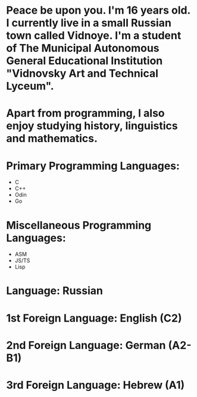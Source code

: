 # Peace be upon you. I'm 16 years old. I currently live in a small Russian town called Vidnoye. I'm a student of The Municipal Autonomous General Educational Institution "Vidnovsky Art and Technical Lyceum".
# Apart from programming, I also enjoy studying history, linguistics and mathematics.

# Primary Programming Languages:
- C
- C++
- Odin
- Go

# Miscellaneous Programming Languages:
- ASM
- JS/TS
- Lisp

# Language: Russian
# 1st Foreign Language: English (C2)
# 2nd Foreign Language: German (A2-B1)
# 3rd Foreign Language: Hebrew (A1)
